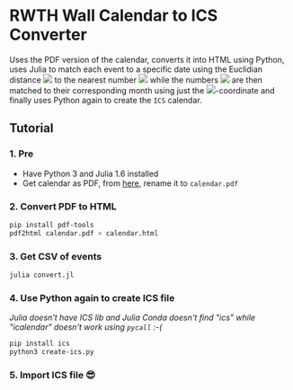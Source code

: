 # RWTH Wall Calendar to ICS Converter

Uses the PDF version of the calendar, converts it into HTML using Python, uses Julia to match each event to a specific date using the Euclidian distance <img src="https://render.githubusercontent.com/render/math?math={\|\boldsymbol{x}\|}_2"> to the nearest number <img src="https://render.githubusercontent.com/render/math?math=i \in \{1,2,\dots,31\}"> while the numbers <img src="https://render.githubusercontent.com/render/math?math=i"> are then matched to their corresponding month using just the <img src="https://render.githubusercontent.com/render/math?math=x_2">-coordinate and finally uses Python again to create the `ICS` calendar.

## Tutorial

### 1. Pre
- Have Python 3 and Julia 1.6 installed
- Get calendar as PDF, from [here](https://www.rwth-aachen.de/cms/root/Die-RWTH/Einrichtungen/Verwaltung/Stabsstellen/~rdf/Marketing/), rename it to `calendar.pdf`

### 2. Convert PDF to HTML

```bash
pip install pdf-tools
pdf2html calendar.pdf > calendar.html
```

### 3. Get CSV of events

```bash
julia convert.jl
```

### 4. Use Python again to create ICS file

*Julia doesn't have ICS lib and Julia Conda doesn't find "ics" while "icalendar" doesn't work using `pycall` :-(*

```bash
pip install ics
python3 create-ics.py
```

### 5. Import ICS file 😎
